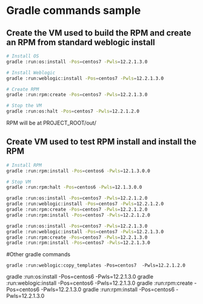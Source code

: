 # Gradle commands sample

## Create the VM used to build the RPM and create an RPM from standard weblogic install
```bash
# Install OS
gradle :run:os:install -Pos=centos7 -Pwls=12.2.1.3.0

# Install Weblogic
gradle :run:weblogic:install -Pos=centos7 -Pwls=12.2.1.3.0

# Create RPM
gradle :run:rpm:create -Pos=centos7 -Pwls=12.2.1.3.0

# Stop the VM
gradle :run:os:halt -Pos=centos7 -Pwls=12.2.1.2.0
```

RPM will be at PROJECT_ROOT/out/

## Create VM used to test RPM install and install the RPM
```bash
# Install RPM 
gradle :run:rpm:install -Pos=centos6 -Pwls=12.1.3.0.0

# Stop VM
gradle :run:rpm:halt -Pos=centos6 -Pwls=12.1.3.0.0

```


```bash
gradle :run:os:install -Pos=centos7 -Pwls=12.2.1.2.0
gradle :run:weblogic:install -Pos=centos7 -Pwls=12.2.1.2.0
gradle :run:rpm:create -Pos=centos7 -Pwls=12.2.1.2.0
gradle :run:rpm:install -Pos=centos7 -Pwls=12.2.1.2.0
```

```bash
gradle :run:os:install -Pos=centos7 -Pwls=12.2.1.3.0
gradle :run:weblogic:install -Pos=centos7 -Pwls=12.2.1.3.0
gradle :run:rpm:create -Pos=centos7 -Pwls=12.2.1.3.0
gradle :run:rpm:install -Pos=centos7 -Pwls=12.2.1.3.0
```

#Other gradle commands

```
gradle :run:weblogic:copy_templates -Pos=centos7  -Pwls=12.2.1.2.0
```

gradle :run:os:install -Pos=centos6 -Pwls=12.2.1.3.0
gradle :run:weblogic:install -Pos=centos6 -Pwls=12.2.1.3.0
gradle :run:rpm:create -Pos=centos6 -Pwls=12.2.1.3.0
gradle :run:rpm:install -Pos=centos6 -Pwls=12.2.1.3.0

